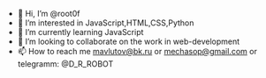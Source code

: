- 👋 Hi, I’m @root0f
- 👀 I’m interested in JavaScript,HTML,CSS,Python
- 🌱 I’m currently learning JavaScript
- 💞️ I’m looking to collaborate on the work in web-development
- 📫 How to reach me   mavlutov@bk.ru or mechasop@gmail.com or telegramm: @D_R_ROBOT

<!---
root0f/root0f is a ✨ special ✨ repository because its `README.md` (this file) appears on your GitHub profile.
You can click the Preview link to take a look at your changes.
--->
